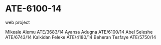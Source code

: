 # ATE-6100-14
web project


Mikeale Alemu ATE/3683/14 
Ayansa Adugna ATE/6100/14
Abel Seleshe ATE/6743/14 
Kalkidan Feleke ATE/4180/14
Beheran Tesfaye ATE/5750/14
